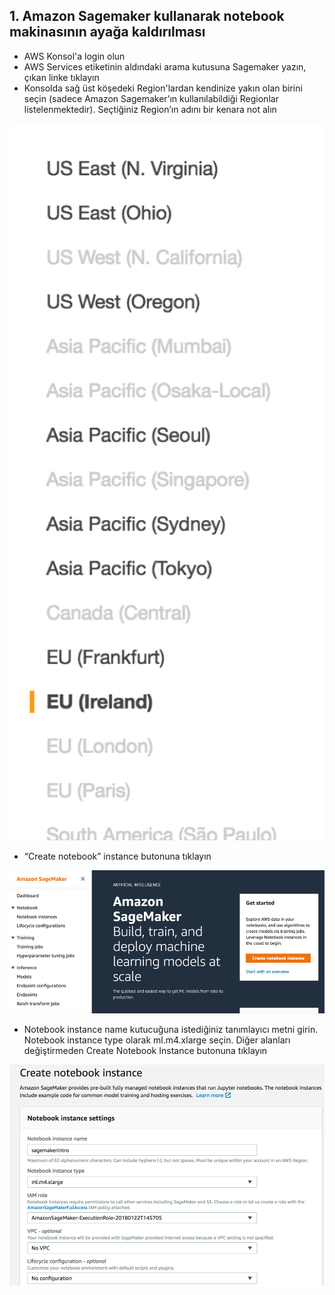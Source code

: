 <a name="head1"></a>
## 1. Amazon Sagemaker kullanarak notebook makinasının ayağa kaldırılması
* AWS Konsol'a login olun
* AWS Services etiketinin aldındaki arama kutusuna Sagemaker yazın, çıkan linke tıklayın
* Konsolda sağ üst köşedeki Region'lardan kendinize yakın olan birini seçin (sadece Amazon Sagemaker’ın kullanılabildiği Regionlar listelenmektedir). Seçtiğiniz Region’ın adını bir kenara not alın

<img src="images/Picture0.png" alt="Region" width="700px" />

* “Create notebook” instance butonuna tıklayın

<img src="images/Picture1.png" alt="Create Notebook" width="700px" />

* Notebook instance name kutucuğuna istediğiniz tanımlayıcı metni girin. Notebook instance type olarak ml.m4.xlarge seçin. Diğer alanları değiştirmeden Create Notebook Instance butonuna tıklayın

<img src="images/Picture2.png" alt="Notebook Name" width="700px" />

